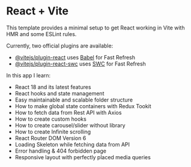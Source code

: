 # React + Vite

This template provides a minimal setup to get React working in Vite with HMR and some ESLint rules.

Currently, two official plugins are available:

- [@vitejs/plugin-react](https://github.com/vitejs/vite-plugin-react/blob/main/packages/plugin-react/README.md) uses [Babel](https://babeljs.io/) for Fast Refresh
- [@vitejs/plugin-react-swc](https://github.com/vitejs/vite-plugin-react-swc) uses [SWC](https://swc.rs/) for Fast Refresh


In this app I learn:
- React 18 and its latest features
- React hooks and state management
- Easy maintainable and scalable folder structure
- How to make global state containers with Redux Tookit
- How to fetch data from Rest API with Axios 
- How to create custom hooks
- How to create carousel/slider without library
- How to create Infinite scrolling
- React Router DOM Version 6
- Loading Skeleton while fetching data from API
- Error handling & 404 forbidden page
- Responsive layout with perfectly placed media queries

